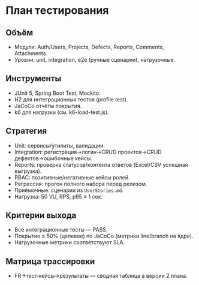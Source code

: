 # План тестирования

## Объём
- Модули: Auth/Users, Projects, Defects, Reports, Comments, Attachments.
- Уровни: unit, integration, e2e (ручные сценарии), нагрузочные.

## Инструменты
- JUnit 5, Spring Boot Test, Mockito.
- H2 для интеграционных тестов (profile test).
- JaCoCo отчёты покрытия.
- k6 для нагрузки (см. k6-load-test.js).

## Стратегия
- Unit: сервисы/утилиты, валидации.
- Integration: регистрация→логин→CRUD проектов→CRUD дефектов→ошибочные кейсы.
- Reports: проверка статусов/контента ответов (Excel/CSV успешная выгрузка).
- RBAC: позитивные/негативные кейсы ролей.
- Регрессия: прогон полного набора перед релизом.
- Приёмочные: сценарии из `UserStories.md`.
- Нагрузка: 50 VU, RPS, p95 ≤ 1 сек.

## Критерии выхода
- Все интеграционные тесты — PASS.
- Покрытие ≥ 50% (целевое) по JaCoCo (метрики line/branch на ядре).
- Нагрузочные метрики соответствуют SLA.

## Матрица трассировки
- FR→тест‑кейсы→результаты — сводная таблица в версии 2 плана.
